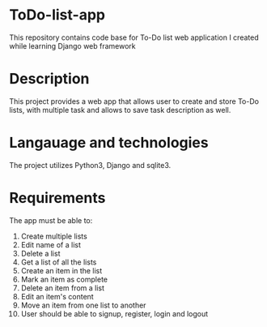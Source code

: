 # ToDo-list-app
This repository contains code base for To-Do list web application I created while learning Django web framework

# Description
This project provides a web app that allows user to create and store To-Do lists, with multiple task and allows to save task description as well.

# Langauage and technologies
The project utilizes Python3, Django and sqlite3. 

# Requirements
The app must be able to:
1. Create multiple lists 
2. Edit name of a list
3. Delete a list
4. Get a list of all the lists
5. Create an item in the list
6. Mark an item as complete
7. Delete an item from a list
8. Edit an item's content
9. Move an item from one list to another 
10. User should be able to signup, register, login and logout 
